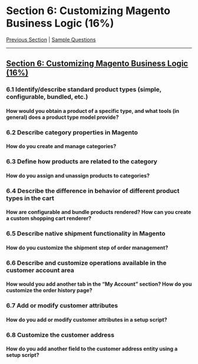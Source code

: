 # Section 6: Customizing Magento Business Logic (16%)

[Previous Section](./5.md) | [Sample Questions](./q.md)

-----

## [Section 6: Customizing Magento Business Logic (16%)](./6.md)

### **6.1**  Identify/describe standard product types (simple, configurable, bundled, etc.)

#### **How would you obtain a product of a specific type, and what tools (in general) does a product type model provide?**

### **6.2**  Describe category properties in Magento

#### **How do you create and manage categories?**

### **6.3**  Define how products are related to the category

#### **How do you assign and unassign products to categories?**

### **6.4**  Describe the difference in behavior of different product types in the cart

#### **How are configurable and bundle products rendered? How can you create a custom shopping cart renderer?**

### **6.5**  Describe native shipment functionality in Magento

#### **How do you customize the shipment step of order management?**

### **6.6**  Describe and customize operations available in the customer account area

#### **How would you add another tab in the “My Account” section? How do you customize the order history page?**

### **6.7**  Add or modify customer attributes

#### **How do you add or modify customer attributes in a setup script?**

### **6.8**  Customize the customer address

#### **How do you add another field to the customer address entity using a setup script?**


